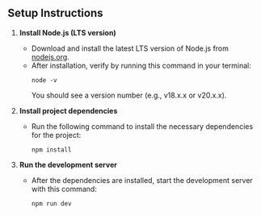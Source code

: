 ## Setup Instructions

1. **Install Node.js (LTS version)**
   - Download and install the latest LTS version of Node.js from [nodejs.org](https://nodejs.org/en).
   - After installation, verify by running this command in your terminal:
     ```
     node -v
     ```
     You should see a version number (e.g., v18.x.x or v20.x.x).

2. **Install project dependencies**
   - Run the following command to install the necessary dependencies for the project:
     ```
     npm install
     ```

3. **Run the development server**
   - After the dependencies are installed, start the development server with this command:
     ```
     npm run dev
     ```
